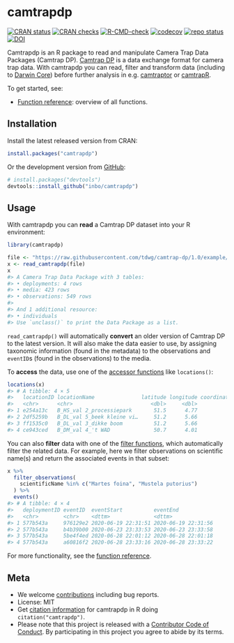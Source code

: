 
<!-- README.md is generated from README.Rmd. Please edit that file -->

# camtrapdp

<!-- badges: start -->

[![CRAN
status](https://www.r-pkg.org/badges/version/camtrapdp)](https://CRAN.R-project.org/package=camtrapdp)
[![CRAN
checks](https://badges.cranchecks.info/worst/camtrapdp.svg)](https://cran.r-project.org/web/checks/check_results_camtrapdp.html)
[![R-CMD-check](https://github.com/inbo/camtrapdp/actions/workflows/R-CMD-check.yaml/badge.svg)](https://github.com/inbo/camtrapdp/actions/workflows/R-CMD-check.yaml)
[![codecov](https://codecov.io/gh/inbo/camtraptor/branch/main/graph/badge.svg)](https://app.codecov.io/gh/inbo/camtrapdp/)
[![repo
status](https://www.repostatus.org/badges/latest/active.svg)](https://www.repostatus.org/#active)
[![DOI](https://zenodo.org/badge/DOI/10.5281/zenodo.11490269.svg)](https://doi.org/10.5281/zenodo.11490269)
<!-- badges: end -->

Camtrapdp is an R package to read and manipulate Camera Trap Data
Packages (Camtrap DP). [Camtrap DP](https://camtrap-dp.tdwg.org) is a
data exchange format for camera trap data. With camtrapdp you can read,
filter and transform data (including to [Darwin
Core](https://dwc.tdwg.org)) before further analysis in
e.g. [camtraptor](https://inbo.github.io/camtraptor/) or
[camtrapR](https://cran.r-project.org/package=camtrapR).

To get started, see:

- [Function
  reference](https://inbo.github.io/camtrapdp/reference/index.html):
  overview of all functions.

## Installation

Install the latest released version from CRAN:

``` r
install.packages("camtrapdp")
```

Or the development version from
[GitHub](https://github.com/inbo/camtrapdp):

``` r
# install.packages("devtools")
devtools::install_github("inbo/camtrapdp")
```

## Usage

With camtrapdp you can **read** a Camtrap DP dataset into your R
environment:

``` r
library(camtrapdp)

file <- "https://raw.githubusercontent.com/tdwg/camtrap-dp/1.0/example/datapackage.json"
x <- read_camtrapdp(file)
x
#> A Camera Trap Data Package with 3 tables:
#> • deployments: 4 rows
#> • media: 423 rows
#> • observations: 549 rows
#> 
#> And 1 additional resource:
#> • individuals
#> Use `unclass()` to print the Data Package as a list.
```

`read_camtrapdp()` will automatically **convert** an older version of
Camtrap DP to the latest version. It will also make the data easier to
use, by assigning taxonomic information (found in the metadata) to the
observations and `eventID`s (found in the observations) to the media.

To **access** the data, use one of the [accessor
functions](https://inbo.github.io/camtrapdp/reference/index.html#accessor-and-assignment-functions)
like `locations()`:

``` r
locations(x)
#> # A tibble: 4 × 5
#>   locationID locationName               latitude longitude coordinateUncertainty
#>   <chr>      <chr>                         <dbl>     <dbl>                 <dbl>
#> 1 e254a13c   B_HS_val 2_processiepark       51.5      4.77                   187
#> 2 2df5259b   B_DL_val 5_beek kleine vi…     51.2      5.66                   187
#> 3 ff1535c0   B_DL_val 3_dikke boom          51.2      5.66                   187
#> 4 ce943ced   B_DM_val 4_'t WAD              50.7      4.01                   187
```

You can also **filter** data with one of the [filter
functions](https://inbo.github.io/camtrapdp/reference/index.html#filter-functions),
which automatically filter the related data. For example, here we filter
observations on scientific name(s) and return the associated events in
that subset:

``` r
x %>%
  filter_observations(
    scientificName %in% c("Martes foina", "Mustela putorius")
  ) %>%
  events()
#> # A tibble: 4 × 4
#>   deploymentID eventID  eventStart          eventEnd           
#>   <chr>        <chr>    <dttm>              <dttm>             
#> 1 577b543a     976129e2 2020-06-19 22:31:51 2020-06-19 22:31:56
#> 2 577b543a     b4b39b00 2020-06-23 23:33:53 2020-06-23 23:33:58
#> 3 577b543a     5be4f4ed 2020-06-28 22:01:12 2020-06-28 22:01:18
#> 4 577b543a     a60816f2 2020-06-28 23:33:16 2020-06-28 23:33:22
```

For more functionality, see the [function
reference](https://inbo.github.io/camtrapdp/reference/index.html).

## Meta

- We welcome
  [contributions](https://inbo.github.io/camtrapdp/CONTRIBUTING.html)
  including bug reports.
- License: MIT
- Get [citation
  information](https://inbo.github.io/camtrapdp/authors.html#citation)
  for camtrapdp in R doing `citation("camtrapdp")`.
- Please note that this project is released with a [Contributor Code of
  Conduct](https://inbo.github.io/camtrapdp/CODE_OF_CONDUCT.html). By
  participating in this project you agree to abide by its terms.
